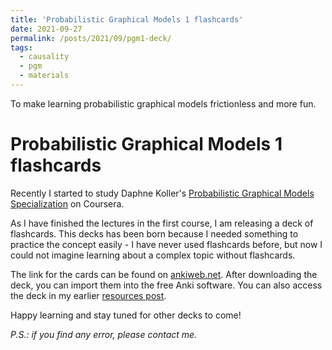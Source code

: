 ```yaml
---
title: 'Probabilistic Graphical Models 1 flashcards'
date: 2021-09-27
permalink: /posts/2021/09/pgm1-deck/
tags:
  - causality
  - pgm
  - materials
---
```


To make learning probabilistic graphical models frictionless and more fun.

# Probabilistic Graphical Models 1 flashcards

Recently I started to study Daphne Koller's [Probabilistic Graphical Models Specialization](https://www.coursera.org/specializations/probabilistic-graphical-models) on Coursera. 

As I have finished the lectures in the first course, I am releasing a deck of flashcards. This decks has been born because I needed something to practice the concept easily - I have never used flashcards before, but now I could not imagine learning about a complex topic without flashcards.

The link for the cards can be found on [ankiweb.net](https://ankiweb.net/shared/info/2042895820). After downloading the deck, you can import them into the free Anki software. You can also access the deck in my earlier [resources post](/posts/2021/09/causality-resources/).

Happy learning and stay tuned for other decks to come!

*P.S.: if you find any error, please contact me.*